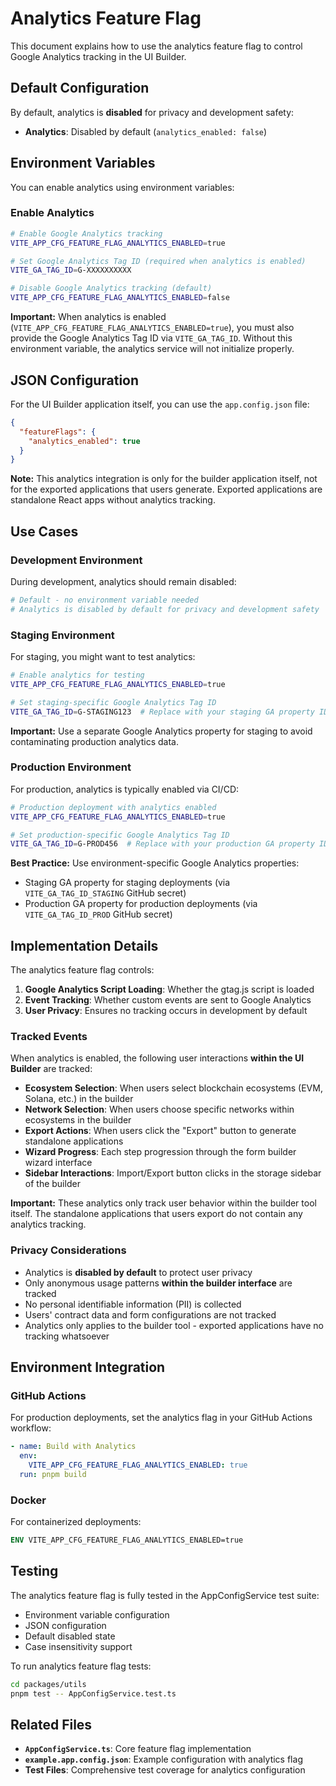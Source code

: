 # Analytics Feature Flag

This document explains how to use the analytics feature flag to control Google Analytics tracking in the UI Builder.

## Default Configuration

By default, analytics is **disabled** for privacy and development safety:

- **Analytics**: Disabled by default (`analytics_enabled: false`)

## Environment Variables

You can enable analytics using environment variables:

### Enable Analytics

```bash
# Enable Google Analytics tracking
VITE_APP_CFG_FEATURE_FLAG_ANALYTICS_ENABLED=true

# Set Google Analytics Tag ID (required when analytics is enabled)
VITE_GA_TAG_ID=G-XXXXXXXXXX

# Disable Google Analytics tracking (default)
VITE_APP_CFG_FEATURE_FLAG_ANALYTICS_ENABLED=false
```

**Important:** When analytics is enabled (`VITE_APP_CFG_FEATURE_FLAG_ANALYTICS_ENABLED=true`), you must also provide the Google Analytics Tag ID via `VITE_GA_TAG_ID`. Without this environment variable, the analytics service will not initialize properly.

## JSON Configuration

For the UI Builder application itself, you can use the `app.config.json` file:

```json
{
  "featureFlags": {
    "analytics_enabled": true
  }
}
```

**Note:** This analytics integration is only for the builder application itself, not for the exported applications that users generate. Exported applications are standalone React apps without analytics tracking.

## Use Cases

### Development Environment

During development, analytics should remain disabled:

```bash
# Default - no environment variable needed
# Analytics is disabled by default for privacy and development safety
```

### Staging Environment

For staging, you might want to test analytics:

```bash
# Enable analytics for testing
VITE_APP_CFG_FEATURE_FLAG_ANALYTICS_ENABLED=true

# Set staging-specific Google Analytics Tag ID
VITE_GA_TAG_ID=G-STAGING123  # Replace with your staging GA property ID
```

**Important:** Use a separate Google Analytics property for staging to avoid contaminating production analytics data.

### Production Environment

For production, analytics is typically enabled via CI/CD:

```bash
# Production deployment with analytics enabled
VITE_APP_CFG_FEATURE_FLAG_ANALYTICS_ENABLED=true

# Set production-specific Google Analytics Tag ID
VITE_GA_TAG_ID=G-PROD456  # Replace with your production GA property ID
```

**Best Practice:** Use environment-specific Google Analytics properties:

- Staging GA property for staging deployments (via `VITE_GA_TAG_ID_STAGING` GitHub secret)
- Production GA property for production deployments (via `VITE_GA_TAG_ID_PROD` GitHub secret)

## Implementation Details

The analytics feature flag controls:

1. **Google Analytics Script Loading**: Whether the gtag.js script is loaded
2. **Event Tracking**: Whether custom events are sent to Google Analytics
3. **User Privacy**: Ensures no tracking occurs in development by default

### Tracked Events

When analytics is enabled, the following user interactions **within the UI Builder** are tracked:

- **Ecosystem Selection**: When users select blockchain ecosystems (EVM, Solana, etc.) in the builder
- **Network Selection**: When users choose specific networks within ecosystems in the builder
- **Export Actions**: When users click the "Export" button to generate standalone applications
- **Wizard Progress**: Each step progression through the form builder wizard interface
- **Sidebar Interactions**: Import/Export button clicks in the storage sidebar of the builder

**Important:** These analytics only track user behavior within the builder tool itself. The standalone applications that users export do not contain any analytics tracking.

### Privacy Considerations

- Analytics is **disabled by default** to protect user privacy
- Only anonymous usage patterns **within the builder interface** are tracked
- No personal identifiable information (PII) is collected
- Users' contract data and form configurations are not tracked
- Analytics only applies to the builder tool - exported applications have no tracking whatsoever

## Environment Integration

### GitHub Actions

For production deployments, set the analytics flag in your GitHub Actions workflow:

```yaml
- name: Build with Analytics
  env:
    VITE_APP_CFG_FEATURE_FLAG_ANALYTICS_ENABLED: true
  run: pnpm build
```

### Docker

For containerized deployments:

```dockerfile
ENV VITE_APP_CFG_FEATURE_FLAG_ANALYTICS_ENABLED=true
```

## Testing

The analytics feature flag is fully tested in the AppConfigService test suite:

- Environment variable configuration
- JSON configuration
- Default disabled state
- Case insensitivity support

To run analytics feature flag tests:

```bash
cd packages/utils
pnpm test -- AppConfigService.test.ts
```

## Related Files

- **`AppConfigService.ts`**: Core feature flag implementation
- **`example.app.config.json`**: Example configuration with analytics flag
- **Test Files**: Comprehensive test coverage for analytics configuration
